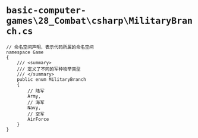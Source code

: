 # `basic-computer-games\28_Combat\csharp\MilitaryBranch.cs`

```
// 命名空间声明，表示代码所属的命名空间
namespace Game
{
    /// <summary>
    /// 定义了不同的军种枚举类型
    /// </summary>
    public enum MilitaryBranch
    {
        // 陆军
        Army,
        // 海军
        Navy,
        // 空军
        AirForce
    }
}
```